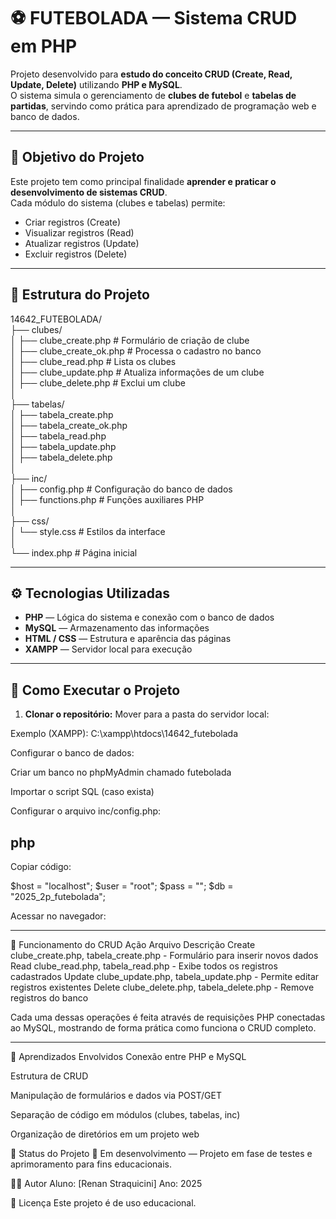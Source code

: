 # ⚽ FUTEBOLADA — Sistema CRUD em PHP

Projeto desenvolvido para **estudo do conceito CRUD (Create, Read, Update, Delete)** utilizando **PHP e MySQL**.  
O sistema simula o gerenciamento de **clubes de futebol** e **tabelas de partidas**, servindo como prática para aprendizado de programação web e banco de dados.

---

## 🎯 Objetivo do Projeto

Este projeto tem como principal finalidade **aprender e praticar o desenvolvimento de sistemas CRUD**.  
Cada módulo do sistema (clubes e tabelas) permite:
- Criar registros (Create)
- Visualizar registros (Read)
- Atualizar registros (Update)
- Excluir registros (Delete)

---

## 📁 Estrutura do Projeto

14642_FUTEBOLADA/\
├── clubes/\
│ ├── clube_create.php # Formulário de criação de clube\
│ ├── clube_create_ok.php # Processa o cadastro no banco\
│ ├── clube_read.php # Lista os clubes\
│ ├── clube_update.php # Atualiza informações de um clube\
│ ├── clube_delete.php # Exclui um clube\
│\
├── tabelas/\
│ ├── tabela_create.php\
│ ├── tabela_create_ok.php\
│ ├── tabela_read.php\
│ ├── tabela_update.php\
│ ├── tabela_delete.php\
│\
├── inc/\
│ ├── config.php # Configuração do banco de dados\
│ ├── functions.php # Funções auxiliares PHP\
│\
├── css/\
│ └── style.css # Estilos da interface\
│\
└── index.php # Página inicial

---

## ⚙️ Tecnologias Utilizadas

- **PHP** — Lógica do sistema e conexão com o banco de dados  
- **MySQL** — Armazenamento das informações  
- **HTML / CSS** — Estrutura e aparência das páginas  
- **XAMPP** — Servidor local para execução  

---

## 🚀 Como Executar o Projeto

1. **Clonar o repositório:**
Mover para a pasta do servidor local:

Exemplo (XAMPP): C:\xampp\htdocs\14642_futebolada

Configurar o banco de dados:

Criar um banco no phpMyAdmin chamado futebolada

Importar o script SQL (caso exista)

Configurar o arquivo inc/config.php:

## php
Copiar código:

$host = "localhost";
$user = "root";
$pass = "";
$db   = "2025_2p_futebolada";

Acessar no navegador:

---

🧩 Funcionamento do CRUD
Ação	Arquivo	Descrição
Create	clube_create.php, tabela_create.php	- Formulário para inserir novos dados
Read	clube_read.php, tabela_read.php -	Exibe todos os registros cadastrados
Update	clube_update.php, tabela_update.php	- Permite editar registros existentes
Delete	clube_delete.php, tabela_delete.php	- Remove registros do banco

Cada uma dessas operações é feita através de requisições PHP conectadas ao MySQL, mostrando de forma prática como funciona o CRUD completo.

---

🧠 Aprendizados Envolvidos
Conexão entre PHP e MySQL

Estrutura de CRUD

Manipulação de formulários e dados via POST/GET

Separação de código em módulos (clubes, tabelas, inc)

Organização de diretórios em um projeto web

📅 Status do Projeto
🚧 Em desenvolvimento — Projeto em fase de testes e aprimoramento para fins educacionais.

👨‍💻 Autor
Aluno: [Renan Straquicini]
Ano: 2025

📜 Licença
Este projeto é de uso educacional.


